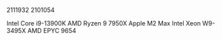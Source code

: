 2111932
2101054

Intel Core i9-13900K
AMD Ryzen 9 7950X
Apple M2 Max
Intel Xeon W9-3495X
AMD EPYC 9654